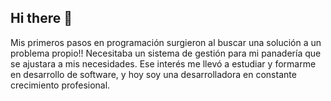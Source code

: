 ## Hi there 👋

<!--
**Axalahaz/Axalahaz** is a ✨ _special_ ✨ repository because its `README.md` (this file) appears on your GitHub profile.

Here are some ideas to get you started:

- 🔭 I’m currently working on ...
- 🌱 I’m currently learning ...
- 👯 I’m looking to collaborate on ...
- 🤔 I’m looking for help with ...
- 💬 Ask me about ...
- 📫 How to reach me: ...
- 😄 Pronouns: ...
- ⚡ Fun fact: ...
-->
Mis primeros pasos en programación surgieron al buscar una solución a un problema propio!! Necesitaba un sistema de gestión para mi panadería que se ajustara a mis necesidades. Ese interés me llevó a estudiar y formarme en desarrollo de software, y hoy soy una desarrolladora en constante crecimiento profesional.
